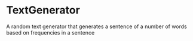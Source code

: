 # TextGenerator
 A random text generator that generates a sentence of a number of words based on frequencies in a sentence
